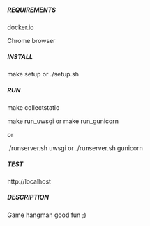 
##### REQUIREMENTS

docker.io

Chrome browser


##### INSTALL

make setup or ./setup.sh


##### RUN

make collectstatic

make run_uwsgi or make run_gunicorn

or

./runserver.sh uwsgi or ./runserver.sh gunicorn


##### TEST

http://localhost


##### DESCRIPTION

Game hangman good fun ;)
